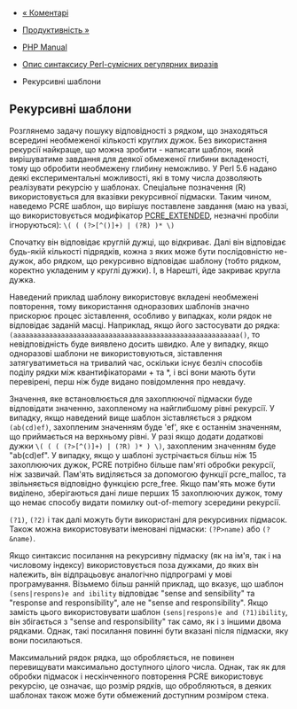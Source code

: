 - [« Коментарі](regexp.reference.comments.md)
- [Продуктивність »](regexp.reference.performance.md)

- [PHP Manual](index.md)
- [Опис синтаксису Perl-сумісних регулярних
виразів](reference.pcre.pattern.syntax.md)
- Рекурсивні шаблони

## Рекурсивні шаблони

Розглянемо задачу пошуку відповідності з рядком, що знаходяться всередині
необмеженої кількості круглих дужок. Без використання рекурсії
найкраще, що можна зробити - написати шаблон, який вирішуватиме завдання
для деякої обмеженої глибини вкладеності, тому що обробити
необмежену глибину неможливо. У Perl 5.6
надано деякі експериментальні можливості, які в тому
числа дозволяють реалізувати рекурсію у шаблонах. Спеціальне позначення
(R) використовується для вказівки рекурсивної підмаски. Таким чином,
наведемо PCRE шаблон, що вирішує поставлене завдання (маю на увазі, що
використовується модифікатор
[PCRE_EXTENDED](reference.pcre.pattern.modifiers.md), незначні
пробіли ігноруються): `\( ( (?>[^()]+) | (?R) )* \)`

Спочатку він відповідає круглій дужці, що відкриває. Далі він
відповідає будь-якій кількості підрядків, кожна з яких може бути
послідовністю не-дужок, або рядком, що рекурсивно відповідає
шаблону (тобто рядком, коректно укладеним у круглі дужки). І, в
Нарешті, йде закриває кругла дужка.

Наведений приклад шаблону використовує вкладені необмежені
повторення, тому використання одноразових шаблонів значно
прискорює процес зіставлення, особливо у випадках, коли рядок не
відповідає заданій масці. Наприклад, якщо його застосувати до рядка:
`(aaaaaaaaaaaaaaaaaaaaaaaaaaaaaaaaaaaaaaaaaaaaaaaaaaaaaaaaa()`, то
невідповідність буде виявлено досить швидко. Але у випадку, якщо
одноразові шаблони не використовуються, зіставлення затягуватиметься на
тривалий час, оскільки існує безліч способів поділу
рядки між квантифікаторами + та \*, і всі вони мають бути перевірені,
перш ніж буде видано повідомлення про невдачу.

Значення, яке встановлюється для захоплюючої підмаски буде
відповідати значенню, захопленому на найглибшому рівні
рекурсії. У випадку, якщо наведений вище шаблон зіставляється з
рядком `(ab(cd)ef)`, захопленим значенням буде 'ef', яке є
останнім значенням, що приймається на верхньому рівні. У разі якщо
додати додаткові дужки `\( ( ( (?>[^()]+) | (?R) )* ) \)`,
захопленим значенням буде "ab(cd)ef". У випадку, якщо у шаблоні
зустрічається більш ніж 15 захоплюючих дужок, PCRE потрібно більше
пам'яті обробки рекурсії, ніж зазвичай. Пам'ять виділяється за допомогою
функції pcre_malloc, та звільняється відповідно функцією pcre_free.
Якщо пам'ять може бути виділено, зберігаються дані лише перших
15 захоплюючих дужок, тому що немає способу видати помилку out-of-memory
зсередини рекурсії.

`(?1)`, `(?2)` і так далі можуть бути використані для рекурсивних
підмасок. Також можна використовувати іменовані підмаски: `(?P>name)`
або `(?&name)`.

Якщо синтаксис посилання на рекурсивну підмаску (як на ім'я, так і на
числовому індексу) використовується поза дужками, до яких він належить, він
відпрацьовує аналогічно підпрограмі у мові програмування. Візьмемо
більш ранній приклад, що вказує, що шаблон
`(sens|respons)e and ibility` відповідає "sense and sensibility" та
"response and responsibility", але не "sense and responsibility". Якщо
замість цього використовувати шаблон `(sens|respons)e and (?1)ibility`, він
збігається з "sense and responsibility" так само, як і з іншими двома
рядками. Однак, такі посилання повинні бути вказані після підмаски,
яку вони посилаються.

Максимальний рядок рядка, що обробляється, не повинен перевищувати
максимально доступного цілого числа. Однак, так як для обробки
підмасок і нескінченного повторення PCRE використовує рекурсію, це
означає, що розмір рядків, що обробляються, в деяких шаблонах також
може бути обмежений доступним розміром стека.
